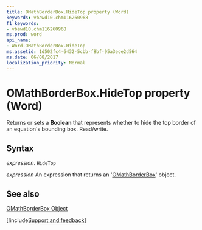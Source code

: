 ```yaml
---
title: OMathBorderBox.HideTop property (Word)
keywords: vbawd10.chm116260968
f1_keywords:
- vbawd10.chm116260968
ms.prod: word
api_name:
- Word.OMathBorderBox.HideTop
ms.assetid: 1d502fc4-6432-5cbb-f8bf-95a3ece2d564
ms.date: 06/08/2017
localization_priority: Normal
---
```



# OMathBorderBox.HideTop property (Word)

Returns or sets a  **Boolean** that represents whether to hide the top border of an equation's bounding box. Read/write.


## Syntax

_expression_. `HideTop`

 _expression_ An expression that returns an '[OMathBorderBox](Word.OMathBorderBox.md)' object.


## See also


[OMathBorderBox Object](Word.OMathBorderBox.md)

[!include[Support and feedback](~/includes/feedback-boilerplate.md)]